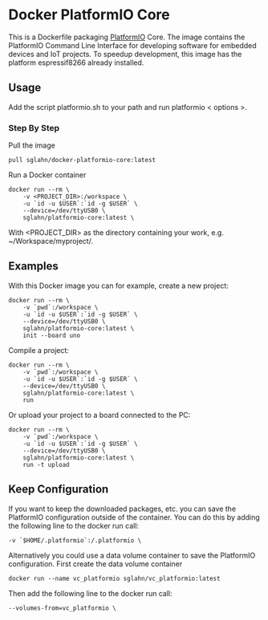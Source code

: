 # Docker PlatformIO Core
This is a Dockerfile packaging [PlatformIO](http://platformio.org/) Core. The image contains the PlatformIO Command Line Interface for developing software for embedded devices and IoT projects. 
To speedup development, this image has the platform espressif8266 already installed.

## Usage
Add the script platformio.sh to your path and run platformio < options >.
### Step By Step
Pull the image
```
pull sglahn/docker-platformio-core:latest
```
Run a Docker container
```
docker run --rm \
    -v <PROJECT_DIR>:/workspace \
    -u `id -u $USER`:`id -g $USER` \
    --device=/dev/ttyUSB0 \
    sglahn/platformio-core:latest \
```
With <PROJECT_DIR> as the directory containing your work, e.g. ~/Workspace/myproject/.

## Examples
 With this Docker image you can for example, create a new project:
```
docker run --rm \
    -v `pwd`:/workspace \
    -u `id -u $USER`:`id -g $USER` \
    --device=/dev/ttyUSB0 \
    sglahn/platformio-core:latest \
    init --board uno
```
Compile a project:
```
docker run --rm \
    -v `pwd`:/workspace \
    -u `id -u $USER`:`id -g $USER` \
    --device=/dev/ttyUSB0 \
    sglahn/platformio-core:latest \
    run
```
Or upload your project to a board connected to the PC:
```
docker run --rm \
    -v `pwd`:/workspace \
    -u `id -u $USER`:`id -g $USER` \
    --device=/dev/ttyUSB0 \
    sglahn/platformio-core:latest \
    run -t upload
```
## Keep Configuration
If you want to keep the downloaded packages, etc. you can save the PlatformIO configuration outside of the container. You can do this by adding the following line to the docker run call:
```
-v `$HOME/.platformio`:/.platformio \
```
Alternatively you could use a data volume container to save the PlatformIO configuration. First create the data volume container
```
docker run --name vc_platformio sglahn/vc_platformio:latest
```
Then add the following line to the docker run call:
```
--volumes-from=vc_platformio \
```


